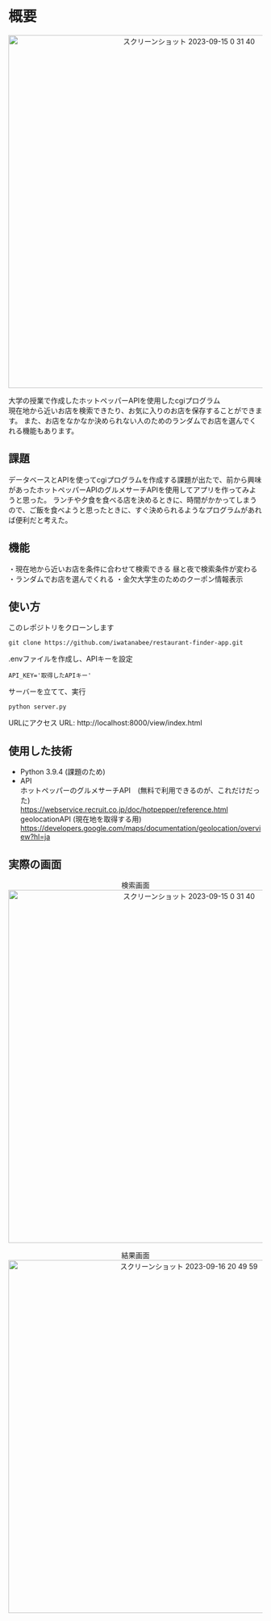 # 概要
<p align="center">
  <img width="700" alt="スクリーンショット 2023-09-15 0 31 40" src="https://github.com/iwatanabee/restaurant-finder-app/assets/83575309/425870ed-09f0-4cd4-835a-c13bf5667694"><br>
</p>

大学の授業で作成したホットペッパーAPIを使用したcgiプログラム<br>
現在地から近いお店を検索できたり、お気に入りのお店を保存することができます。
また、お店をなかなか決められない人のためのランダムでお店を選んでくれる機能もあります。

## 課題
データベースとAPIを使ってcgiプログラムを作成する課題が出たで、前から興味があったホットペッパーAPIのグルメサーチAPIを使用してアプリを作ってみようと思った。
ランチや夕食を食べる店を決めるときに、時間がかかってしまうので、ご飯を食べようと思ったときに、すぐ決められるようなプログラムがあれば便利だと考えた。

## 機能
・現在地から近いお店を条件に合わせて検索できる 昼と夜で検索条件が変わる
・ランダムでお店を選んでくれる
・金欠大学生のためのクーポン情報表示

## 使い方
このレポジトリをクローンします
```
git clone https://github.com/iwatanabee/restaurant-finder-app.git
```
.envファイルを作成し、APIキーを設定
``` .env
API_KEY='取得したAPIキー'
```
サーバーを立てて、実行
```
python server.py
```
URLにアクセス
URL: http://localhost:8000/view/index.html

## 使用した技術
- Python 3.9.4 (課題のため)
- API <br>
ホットペッパーのグルメサーチAPI　(無料で利用できるのが、これだけだった)<br> 
https://webservice.recruit.co.jp/doc/hotpepper/reference.html<br>
geolocationAPI (現在地を取得する用)<br>
https://developers.google.com/maps/documentation/geolocation/overview?hl=ja

## 実際の画面

<p align="center">
  検索画面<br>
  <img width="700" alt="スクリーンショット 2023-09-15 0 31 40" src="https://github.com/iwatanabee/restaurant-finder-app/assets/83575309/425870ed-09f0-4cd4-835a-c13bf5667694">
</p>

<p align="center">
  結果画面<br>
  <img width="700" alt="スクリーンショット 2023-09-16 20 49 59" src="https://github.com/iwatanabee/restaurant-finder-app/assets/83575309/12c9ba1b-f392-4941-8e06-63a0e303605e">
</p>

